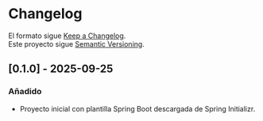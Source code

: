 # Changelog

El formato sigue [Keep a Changelog](https://keepachangelog.com/es-ES/1.0.0/).  
Este proyecto sigue [Semantic Versioning](https://semver.org/lang/es/).

## [0.1.0] - 2025-09-25
### Añadido
- Proyecto inicial con plantilla Spring Boot descargada de Spring Initializr.